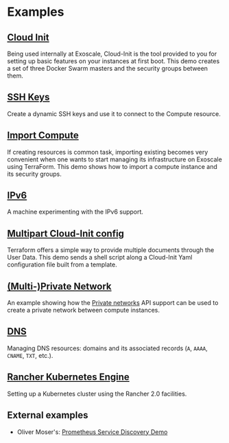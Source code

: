 # Examples

## [Cloud Init](cloud-init)

Being used internally at Exoscale, Cloud-Init is the tool provided to you for
setting up basic features on your instances at first boot. This demo creates
a set of three Docker Swarm masters and the security groups between them.

## [SSH Keys](ssh-keys)

Create a dynamic SSH keys and use it to connect to the Compute resource.

## [Import Compute](import-compute)

If creating resources is common task, importing existing becomes very
convenient when one wants to start managing its infrastructure on Exoscale
using TerraForm. This demo shows how to import a compute instance and its
security groups.

## [IPv6](ipv6)

A machine experimenting with the IPv6 support.

## [Multipart Cloud-Init config](multipart-cloud-init)

Terraform offers a simple way to provide multiple documents through
the User Data. This demo sends a shell script along a Cloud-Init Yaml
configuration file built from a template.

## [(Multi-)Private Network](multi-private-network)

An example showing how the [Private networks](https://www.exoscale.com/syslog/introducing-multiple-private-networks/)
API support can be used to create a private network between compute instances.

## [DNS](dns)

Managing DNS resources: domains and its associated records (`A`, `AAAA`, `CNAME`, `TXT`, etc.).

## [Rancher Kubernetes Engine](rke)

Setting up a Kubernetes cluster using the Rancher 2.0 facilities.

## External examples

- Oliver Moser's: [Prometheus Service Discovery Demo](https://github.com/olmoser/infracoders-reloaded)
